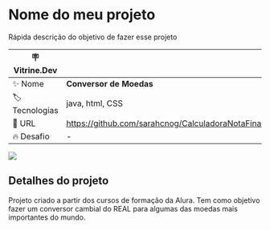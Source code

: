# Nome do meu projeto

Rápida descrição do objetivo de fazer esse projeto

| :placard: Vitrine.Dev |     |
| -------------  | --- |
| :sparkles: Nome        | **Conversor de Moedas**
| :label: Tecnologias | java, html, CSS
| :rocket: URL         | https://github.com/sarahcnog/CalculadoraNotaFinal
| :fire: Desafio     | -

<!-- Inserir imagem com a #vitrinedev ao final do link -->
![](https://i.ibb.co/mtSfPpW/Projeto-P2-Capa.png#vitrinedev)

## Detalhes do projeto
Projeto criado a partir dos cursos de formação da Alura. Tem como objetivo fazer um conversor cambial do REAL para algumas das moedas mais importantes do mundo.

